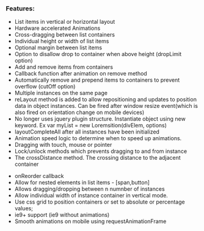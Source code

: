 ### Features:
- List items in vertical or horizontal layout
- Hardware accelerated Animations
- Cross-dragging between list containers
- Individual height or width of list items
- Optional margin between list items
- Option to disallow drop to container when above height (dropLimit option)
- Add and remove items from containers
- Callback function after animation on remove method
- Automatically remove and prepend items to containers to prevent overflow (cutOff option)
- Multiple instances on the same page
- reLayout method is added to allow repositioning and updates to position data in object instances. Can be fired after window resize event(which is also fired on orientation change on mobile devices)
- No longer uses jquery plugin structure. Instantiate object using new keyword. Ex var myList = new Loremsition(divElem, options)
- layoutCompleteAll after all instances have been initialized
- Animation speed logic to determine when to speed up animations.
- Dragging with touch, mouse or pointer
- Lock/unlock methods which prevents dragging to and from instance
- The crossDistance method. The crossing distance to the adjacent container
<!-- - Shuffle method -->
- onReorder callback
- Allow for nested elements in list items - [span,button]
- Allows dragging/dropping between n numnber of instances
- Allow individual width of instance container in vertical mode.
- Use css grid to position containers or set to absolute or percentage values;
- ie9+ support (ie9 without animations)
- Smooth animations on mobile using requestAnimationFrame